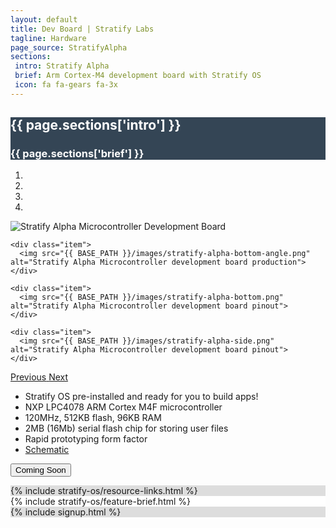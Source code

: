 ```yaml
---
layout: default
title: Dev Board | Stratify Labs
tagline: Hardware
page_source: StratifyAlpha
sections:
 intro: Stratify Alpha
 brief: Arm Cortex-M4 development board with Stratify OS
 icon: fa fa-gears fa-3x
---
```


<div style="background: #344555; color: #fff;">
	<div class="container">
  <div class="row header_row">
			<div class="col-md-3 text-center">
				<h2><i class="{{ page.sections['icon'] }}"></i></h2>
			</div>
			<div class="col-md-9">
				<h2><b>{{ page.sections['intro'] }}</b></h2>
				<h3>{{ page.sections['brief'] }}</h3>
			</div>
		</div>
	</div>
</div>

<div class="container">
<div class="row header_row">
<div class="col-md-5">

<div id="carousel-product-images" class="carousel slide" data-ride="carousel">
  <!-- Indicators -->
  <ol class="carousel-indicators">
    <li data-target="#carousel-product-images" data-slide-to="0" class="active"></li>
    <li data-target="#carousel-product-images" data-slide-to="1"></li>
    <li data-target="#carousel-product-images" data-slide-to="2"></li>
    <li data-target="#carousel-product-images" data-slide-to="3"></li>
  </ol>

  <!-- Wrapper for slides -->
  <div class="carousel-inner" role="listbox">

  <div class="item active">
    <img src="{{ BASE_PATH }}/images/stratify-alpha-angle.png" alt="Stratify Alpha Microcontroller Development Board">
  </div>

    <div class="item">
      <img src="{{ BASE_PATH }}/images/stratify-alpha-bottom-angle.png" alt="Stratify Alpha Microcontroller development board production">
    </div>

    <div class="item">
      <img src="{{ BASE_PATH }}/images/stratify-alpha-bottom.png" alt="Stratify Alpha Microcontroller development board pinout">
    </div>

    <div class="item">
      <img src="{{ BASE_PATH }}/images/stratify-alpha-side.png" alt="Stratify Alpha Microcontroller development board pinout">
    </div>

  </div>

  <!-- Controls -->
  <a class="left carousel-control" href="#carousel-product-images" role="button" data-slide="prev">
    <span class="glyphicon glyphicon-chevron-left" aria-hidden="true"><i class="fa fa-chevron-left"></i></span>
    <span class="sr-only">Previous</span>
  </a>
  <a class="right carousel-control" href="#carousel-product-images" role="button" data-slide="next">
    <span class="glyphicon glyphicon-chevron-right" aria-hidden="true"><i class="fa fa-chevron-right"></i></span>
    <span class="sr-only">Next</span>
  </a>
</div>

</div>

<div class="col-md-7">

<ul>
<li>Stratify OS pre-installed and ready for you to build apps!</li>
<li>NXP LPC4078 ARM Cortex M4F microcontroller</li>
<li>120MHz, 512KB flash, 96KB RAM</li>
<li>2MB (16Mb) serial flash chip for storing user files</li>
<li>Rapid prototyping form factor</li>
<li><a href="{{ BASE_PATH }}/files/StratifyAlpha-X3-Schematic.pdf">Schematic</a></li>
</ul>

<button class="btn btn-success btn-lg" name="submit">Coming Soon</button>

</div>
</div>
</div>

<div style="background: #ddd; height: auto">
  {% include stratify-os/resource-links.html %}
</div>

<div style="background: #fff; height: auto">
  {% include stratify-os/feature-brief.html %}
</div>




<div style="background: #ddd;">
	<div class="container">
		{% include signup.html %}
	</div>
</div>
